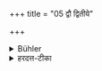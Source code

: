 +++
title = "05 द्वौ द्वितीये"

+++

<details><summary>Bühler</summary>

5. On the second (Tiṣya-day and during the second month he shall feed) two (Brāhmaṇas).
</details>

<details><summary>हरदत्त-टीका</summary>

## सूत्रम्
द्वौ द्वितीये ॥ ५ ॥  
## टिप्पनी
द्वितीये तिष्ये प्राप्ते द्वौ भोजयेत् । अन्यत्समानम् । एवमातृतीयात् ॥५॥
</details>

